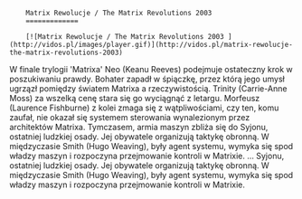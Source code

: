 
        Matrix Rewolucje / The Matrix Revolutions 2003 
        =============
        
        [![Matrix Rewolucje / The Matrix Revolutions 2003 ](http://vidos.pl/images/player.gif)](http://vidos.pl/matrix-rewolucje-the-matrix-revolutions-2003)
        
        
 W finale trylogii 'Matrixa' Neo (Keanu Reeves) podejmuje ostateczny krok w poszukiwaniu prawdy. Bohater zapadł w śpiączkę, przez którą jego umysł ugrzązł pomiędzy światem Matrixa a rzeczywistością. Trinity (Carrie-Anne Moss) za wszelką cenę stara się go wyciągnąć z letargu. Morfeusz (Laurence Fishburne) z kolei zmaga się z wątpliwościami, czy ten, komu zaufał, nie okazał się systemem sterowania wynalezionym przez architektów Matrixa. Tymczasem, armia maszyn zbliża się do Syjonu, ostatniej ludzkiej osady. Jej obywatele organizują taktykę obronną. W międzyczasie Smith (Hugo Weaving), były agent systemu, wymyka się spod władzy maszyn i rozpoczyna przejmowanie kontroli w Matrixie.  ... Syjonu, ostatniej ludzkiej osady. Jej obywatele organizują taktykę obronną. W międzyczasie Smith (Hugo Weaving), były agent systemu, wymyka się spod władzy maszyn i rozpoczyna przejmowanie kontroli w Matrixie.
    
